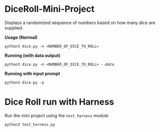 # DiceRoll-Mini-Project
Displays a randomized sequence of numbers based on how many dice are supplied.

**Usage (Normal)**
```
python3 dice.py -n <NUMBER_OF_DICE_TO_ROLL>
```

**Running (with data output)**
```
python3 dice.py -n <NUMBER_OF_DICE_TO_ROLL> --data
```

**Running with input prompt**
```
python3 dice.py -p
```
# Dice Roll run with Harness
Run the mini project using the ```test_harness``` module
```
python3 test_harness.py
```
